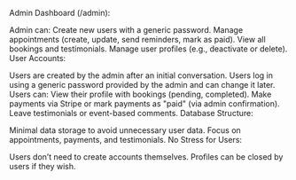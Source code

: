 Admin Dashboard (/admin):

Admin can:
Create new users with a generic password.
Manage appointments (create, update, send reminders, mark as paid).
View all bookings and testimonials.
Manage user profiles (e.g., deactivate or delete).
User Accounts:

Users are created by the admin after an initial conversation.
Users log in using a generic password provided by the admin and can change it later.
Users can:
View their profile with bookings (pending, completed).
Make payments via Stripe or mark payments as "paid" (via admin confirmation).
Leave testimonials or event-based comments.
Database Structure:

Minimal data storage to avoid unnecessary user data.
Focus on appointments, payments, and testimonials.
No Stress for Users:

Users don’t need to create accounts themselves.
Profiles can be closed by users if they wish.
